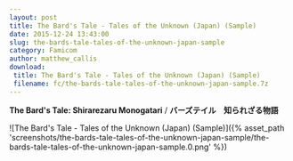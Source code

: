 ```yaml
---
layout: post
title: The Bard's Tale - Tales of the Unknown (Japan) (Sample)
date: 2015-12-24 13:43:00
slug: the-bards-tale-tales-of-the-unknown-japan-sample
category: Famicom
author: matthew_callis
download:
 title: The Bard's Tale - Tales of the Unknown (Japan) (Sample)
 filename: fc/the-bards-tale-tales-of-the-unknown-japan-sample.7z
---
```


__The Bard's Tale: Shirarezaru Monogatari__ / __バーズテイル　知られざる物語__

![The Bard's Tale - Tales of the Unknown (Japan) (Sample)]({% asset_path 'screenshots/the-bards-tale-tales-of-the-unknown-japan-sample/the-bards-tale-tales-of-the-unknown-japan-sample.0.png' %})
